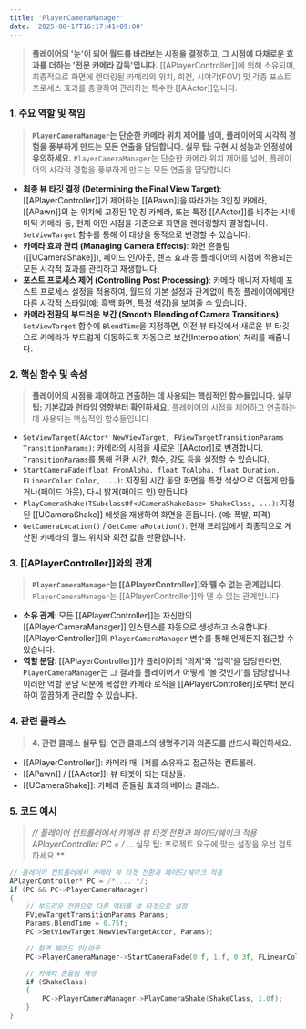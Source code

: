 ```yaml
---
title: 'PlayerCameraManager'
date: '2025-08-17T16:17:41+09:00'
---
```

> **플레이어의 '눈'이 되어 월드를 바라보는 시점을 결정하고, 그 시점에 다채로운 효과를 더하는 '전문 카메라 감독'입니다.** [[APlayerController]]에 의해 소유되며, 최종적으로 화면에 렌더링될 카메라의 위치, 회전, 시야각(FOV) 및 각종 포스트 프로세스 효과를 총괄하여 관리하는 특수한 [[AActor]]입니다.

### **1. 주요 역할 및 책임**
> **`PlayerCameraManager`는 단순한 카메라 위치 제어를 넘어, 플레이어의 시각적 경험을 풍부하게 만드는 모든 연출을 담당합니다. 실무 팁: 구현 시 성능과 안정성에 유의하세요.**
`PlayerCameraManager`는 단순한 카메라 위치 제어를 넘어, 플레이어의 시각적 경험을 풍부하게 만드는 모든 연출을 담당합니다.
* **최종 뷰 타깃 결정 (Determining the Final View Target)**:
	[[APlayerController]]가 제어하는 [[APawn]]을 따라가는 3인칭 카메라, [[APawn]]의 눈 위치에 고정된 1인칭 카메라, 또는 특정 [[AActor]]를 비추는 시네마틱 카메라 등, 현재 어떤 시점을 기준으로 화면을 렌더링할지 결정합니다. `SetViewTarget` 함수를 통해 이 대상을 동적으로 변경할 수 있습니다.
* **카메라 효과 관리 (Managing Camera Effects)**:
	화면 흔들림([[UCameraShake]]), 페이드 인/아웃, 렌즈 효과 등 플레이어의 시점에 적용되는 모든 시각적 효과를 관리하고 재생합니다.
* **포스트 프로세스 제어 (Controlling Post Processing)**:
	카메라 매니저 자체에 포스트 프로세스 설정을 적용하여, 월드의 기본 설정과 관계없이 특정 플레이어에게만 다른 시각적 스타일(예: 흑백 화면, 특정 색감)을 보여줄 수 있습니다.
* **카메라 전환의 부드러운 보간 (Smooth Blending of Camera Transitions)**:
	`SetViewTarget` 함수에 `BlendTime`을 지정하면, 이전 뷰 타깃에서 새로운 뷰 타깃으로 카메라가 부드럽게 이동하도록 자동으로 보간(Interpolation) 처리를 해줍니다.

### **2. 핵심 함수 및 속성**
> **플레이어의 시점을 제어하고 연출하는 데 사용되는 핵심적인 함수들입니다. 실무 팁: 기본값과 런타임 영향부터 확인하세요.**
플레이어의 시점을 제어하고 연출하는 데 사용되는 핵심적인 함수들입니다.
* `SetViewTarget(AActor* NewViewTarget, FViewTargetTransitionParams TransitionParams)`:
	카메라의 시점을 새로운 [[AActor]]로 변경합니다. `TransitionParams`를 통해 전환 시간, 함수, 강도 등을 설정할 수 있습니다.
* `StartCameraFade(float FromAlpha, float ToAlpha, float Duration, FLinearColor Color, ...)`:
	지정된 시간 동안 화면을 특정 색상으로 어둡게 만들거나(페이드 아웃), 다시 밝게(페이드 인) 만듭니다.
* `PlayCameraShake(TSubclassOf<UCameraShakeBase> ShakeClass, ...)`:
	지정된 [[UCameraShake]] 에셋을 재생하여 화면을 흔듭니다. (예: 폭발, 피격)
* `GetCameraLocation()` / `GetCameraRotation()`:
	현재 프레임에서 최종적으로 계산된 카메라의 월드 위치와 회전 값을 반환합니다.

### **3. [[APlayerController]]와의 관계**
> **`PlayerCameraManager`는 [[APlayerController]]와 뗄 수 없는 관계입니다.**
`PlayerCameraManager`는 [[APlayerController]]와 뗄 수 없는 관계입니다.
* **소유 관계**:
	모든 [[APlayerController]]는 자신만의 [[APlayerCameraManager]] 인스턴스를 자동으로 생성하고 소유합니다. [[APlayerController]]의 `PlayerCameraManager` 변수를 통해 언제든지 접근할 수 있습니다.
* **역할 분담**:
	[[APlayerController]]가 플레이어의 '의지'와 '입력'을 담당한다면, `PlayerCameraManager`는 그 결과를 플레이어가 어떻게 '볼 것인가'를 담당합니다. 이러한 역할 분담 덕분에 복잡한 카메라 로직을 [[APlayerController]]로부터 분리하여 깔끔하게 관리할 수 있습니다.

### **4. 관련 클래스**
> **4. 관련 클래스 실무 팁: 연관 클래스의 생명주기와 의존도를 반드시 확인하세요.**
* [[APlayerController]]:
	카메라 매니저를 소유하고 접근하는 컨트롤러.
* [[APawn]] / [[AActor]]:
	뷰 타겟이 되는 대상들.
* [[UCameraShake]]:
	카메라 흔들림 효과의 베이스 클래스.

### **5. 코드 예시**
> **// 플레이어 컨트롤러에서 카메라 뷰 타겟 전환과 페이드/쉐이크 적용 APlayerController* PC = /* ... 실무 팁: 프로젝트 요구에 맞는 설정을 우선 검토하세요.**
```cpp
// 플레이어 컨트롤러에서 카메라 뷰 타겟 전환과 페이드/쉐이크 적용
APlayerController* PC = /* ... */;
if (PC && PC->PlayerCameraManager)
{
    // 부드러운 전환으로 다른 액터를 뷰 타겟으로 설정
    FViewTargetTransitionParams Params;
    Params.BlendTime = 0.75f;
    PC->SetViewTarget(NewViewTargetActor, Params);

    // 화면 페이드 인/아웃
    PC->PlayerCameraManager->StartCameraFade(0.f, 1.f, 0.3f, FLinearColor::Black, false, true);

    // 카메라 흔들림 재생
    if (ShakeClass)
    {
        PC->PlayerCameraManager->PlayCameraShake(ShakeClass, 1.0f);
    }
}
```